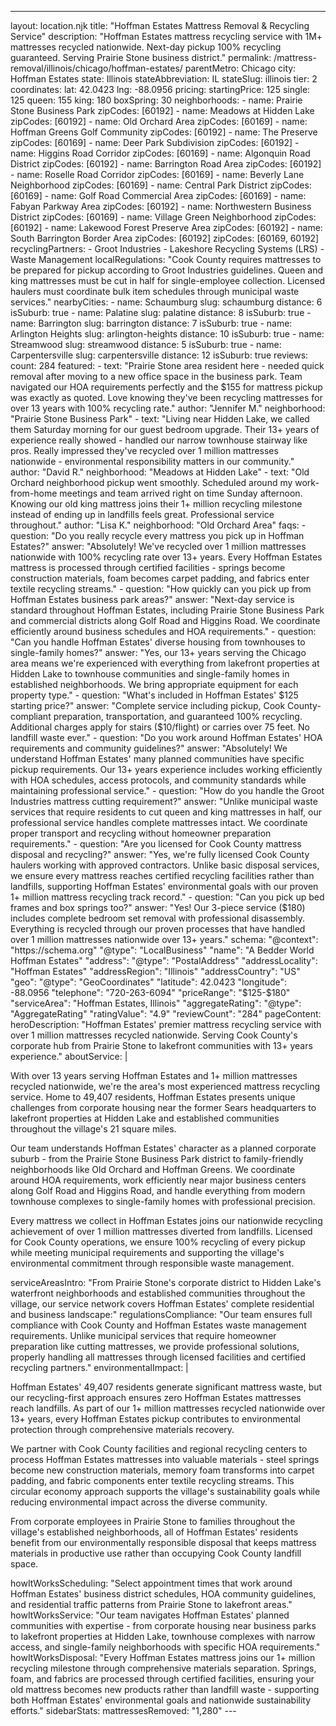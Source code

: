 ---
layout: location.njk
title: "Hoffman Estates Mattress Removal & Recycling Service"
description: "Hoffman Estates mattress recycling service with 1M+ mattresses recycled nationwide. Next-day pickup 100% recycling guaranteed. Serving Prairie Stone business district."
permalink: /mattress-removal/illinois/chicago/hoffman-estates/ parentMetro: Chicago
city: Hoffman Estates state: Illinois stateAbbreviation: IL stateSlug: illinois tier: 2 coordinates: lat: 42.0423 lng: -88.0956 pricing: startingPrice: 125 single: 125 queen: 155 king: 180 boxSpring: 30 neighborhoods: - name: Prairie Stone Business Park zipCodes: [60192] - name: Meadows at Hidden Lake zipCodes: [60192] - name: Old Orchard Area zipCodes: [60169] - name: Hoffman Greens Golf Community zipCodes: [60192] - name: The Preserve zipCodes: [60169] - name: Deer Park Subdivision zipCodes: [60192] - name: Higgins Road Corridor zipCodes: [60169] - name: Algonquin Road District zipCodes: [60192] - name: Barrington Road Area zipCodes: [60192] - name: Roselle Road Corridor zipCodes: [60169] - name: Beverly Lane Neighborhood zipCodes: [60169] - name: Central Park District zipCodes: [60169] - name: Golf Road Commercial Area zipCodes: [60169] - name: Fabyan Parkway Area zipCodes: [60192] - name: Northwestern Business District zipCodes: [60169] - name: Village Green Neighborhood zipCodes: [60192] - name: Lakewood Forest Preserve Area zipCodes: [60192] - name: South Barrington Border Area zipCodes: [60192] zipCodes: [60169, 60192] recyclingPartners: - Groot Industries - Lakeshore Recycling Systems (LRS) - Waste Management localRegulations: "Cook County requires mattresses to be prepared for pickup according to Groot Industries guidelines. Queen and king mattresses must be cut in half for single-employee collection. Licensed haulers must coordinate bulk item schedules through municipal waste services." nearbyCities: - name: Schaumburg slug: schaumburg distance: 6 isSuburb: true - name: Palatine slug: palatine distance: 8 isSuburb: true - name: Barrington slug: barrington distance: 7 isSuburb: true - name: Arlington Heights slug: arlington-heights distance: 10 isSuburb: true - name: Streamwood slug: streamwood distance: 5 isSuburb: true - name: Carpentersville slug: carpentersville distance: 12 isSuburb: true reviews: count: 284 featured: - text: "Prairie Stone area resident here - needed quick removal after moving to a new office space in the business park. Team navigated our HOA requirements perfectly and the $155 for mattress pickup was exactly as quoted. Love knowing they've been recycling mattresses for over 13 years with 100% recycling rate." author: "Jennifer M." neighborhood: "Prairie Stone Business Park" - text: "Living near Hidden Lake, we called them Saturday morning for our guest bedroom upgrade. Their 13+ years of experience really showed - handled our narrow townhouse stairway like pros. Really impressed they've recycled over 1 million mattresses nationwide - environmental responsibility matters in our community." author: "David R." neighborhood: "Meadows at Hidden Lake" - text: "Old Orchard neighborhood pickup went smoothly. Scheduled around my work-from-home meetings and team arrived right on time Sunday afternoon. Knowing our old king mattress joins their 1+ million recycling milestone instead of ending up in landfills feels great. Professional service throughout." author: "Lisa K." neighborhood: "Old Orchard Area" faqs: - question: "Do you really recycle every mattress you pick up in Hoffman Estates?" answer: "Absolutely! We've recycled over 1 million mattresses nationwide with 100% recycling rate over 13+ years. Every Hoffman Estates mattress is processed through certified facilities - springs become construction materials, foam becomes carpet padding, and fabrics enter textile recycling streams." - question: "How quickly can you pick up from Hoffman Estates business park areas?" answer: "Next-day service is standard throughout Hoffman Estates, including Prairie Stone Business Park and commercial districts along Golf Road and Higgins Road. We coordinate efficiently around business schedules and HOA requirements." - question: "Can you handle Hoffman Estates' diverse housing from townhouses to single-family homes?" answer: "Yes, our 13+ years serving the Chicago area means we're experienced with everything from lakefront properties at Hidden Lake to townhouse communities and single-family homes in established neighborhoods. We bring appropriate equipment for each property type." - question: "What's included in Hoffman Estates' $125 starting price?" answer: "Complete service including pickup, Cook County-compliant preparation, transportation, and guaranteed 100% recycling. Additional charges apply for stairs ($10/flight) or carries over 75 feet. No landfill waste ever." - question: "Do you work around Hoffman Estates' HOA requirements and community guidelines?" answer: "Absolutely! We understand Hoffman Estates' many planned communities have specific pickup requirements. Our 13+ years experience includes working efficiently with HOA schedules, access protocols, and community standards while maintaining professional service." - question: "How do you handle the Groot Industries mattress cutting requirement?" answer: "Unlike municipal waste services that require residents to cut queen and king mattresses in half, our professional service handles complete mattresses intact. We coordinate proper transport and recycling without homeowner preparation requirements." - question: "Are you licensed for Cook County mattress disposal and recycling?" answer: "Yes, we're fully licensed Cook County haulers working with approved contractors. Unlike basic disposal services, we ensure every mattress reaches certified recycling facilities rather than landfills, supporting Hoffman Estates' environmental goals with our proven 1+ million mattress recycling track record." - question: "Can you pick up bed frames and box springs too?" answer: "Yes! Our 3-piece service ($180) includes complete bedroom set removal with professional disassembly. Everything is recycled through our proven processes that have handled over 1 million mattresses nationwide over 13+ years." schema: "@context": "https://schema.org" "@type": "LocalBusiness" "name": "A Bedder World Hoffman Estates" "address": "@type": "PostalAddress" "addressLocality": "Hoffman Estates" "addressRegion": "Illinois" "addressCountry": "US" "geo": "@type": "GeoCoordinates" "latitude": 42.0423 "longitude": -88.0956 "telephone": "720-263-6094" "priceRange": "$125-$180" "serviceArea": "Hoffman Estates, Illinois" "aggregateRating": "@type": "AggregateRating" "ratingValue": "4.9" "reviewCount": "284" pageContent: heroDescription: "Hoffman Estates' premier mattress recycling service with over 1 million mattresses recycled nationwide. Serving Cook County's corporate hub from Prairie Stone to lakefront communities with 13+ years experience." aboutService: | <p>With over 13 years serving Hoffman Estates and 1+ million mattresses recycled nationwide, we're the area's most experienced mattress recycling service. Home to 49,407 residents, Hoffman Estates presents unique challenges from corporate housing near the former Sears headquarters to lakefront properties at Hidden Lake and established communities throughout the village's 21 square miles.</p> <p>Our team understands Hoffman Estates' character as a planned corporate suburb - from the Prairie Stone Business Park district to family-friendly neighborhoods like Old Orchard and Hoffman Greens. We coordinate around HOA requirements, work efficiently near major business centers along Golf Road and Higgins Road, and handle everything from modern townhouse complexes to single-family homes with professional precision.</p> <p>Every mattress we collect in Hoffman Estates joins our nationwide recycling achievement of over 1 million mattresses diverted from landfills. Licensed for Cook County operations, we ensure 100% recycling of every pickup while meeting municipal requirements and supporting the village's environmental commitment through responsible waste management.</p> serviceAreasIntro: "From Prairie Stone's corporate district to Hidden Lake's waterfront neighborhoods and established communities throughout the village, our service network covers Hoffman Estates' complete residential and business landscape:" regulationsCompliance: "Our team ensures full compliance with Cook County and Hoffman Estates waste management requirements. Unlike municipal services that require homeowner preparation like cutting mattresses, we provide professional solutions, properly handling all mattresses through licensed facilities and certified recycling partners." environmentalImpact: | <p>Hoffman Estates' 49,407 residents generate significant mattress waste, but our recycling-first approach ensures zero Hoffman Estates mattresses reach landfills. As part of our 1+ million mattresses recycled nationwide over 13+ years, every Hoffman Estates pickup contributes to environmental protection through comprehensive materials recovery.</p> <p>We partner with Cook County facilities and regional recycling centers to process Hoffman Estates mattresses into valuable materials - steel springs become new construction materials, memory foam transforms into carpet padding, and fabric components enter textile recycling streams. This circular economy approach supports the village's sustainability goals while reducing environmental impact across the diverse community.</p> <p>From corporate employees in Prairie Stone to families throughout the village's established neighborhoods, all of Hoffman Estates' residents benefit from our environmentally responsible disposal that keeps mattress materials in productive use rather than occupying Cook County landfill space.</p> howItWorksScheduling: "Select appointment times that work around Hoffman Estates' business district schedules, HOA community guidelines, and residential traffic patterns from Prairie Stone to lakefront areas." howItWorksService: "Our team navigates Hoffman Estates' planned communities with expertise - from corporate housing near business parks to lakefront properties at Hidden Lake, townhouse complexes with narrow access, and single-family neighborhoods with specific HOA requirements." howItWorksDisposal: "Every Hoffman Estates mattress joins our 1+ million recycling milestone through comprehensive materials separation. Springs, foam, and fabrics are processed through certified facilities, ensuring your old mattress becomes new products rather than landfill waste - supporting both Hoffman Estates' environmental goals and nationwide sustainability efforts." sidebarStats: mattressesRemoved: "1,280" ---